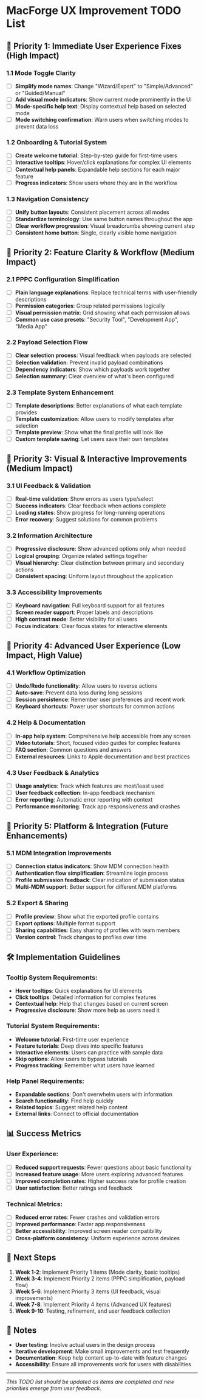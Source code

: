 # MacForge UX Improvement TODO List

## 🎯 **Priority 1: Immediate User Experience Fixes (High Impact)**

### **1.1 Mode Toggle Clarity**
- [ ] **Simplify mode names**: Change "Wizard/Expert" to "Simple/Advanced" or "Guided/Manual"
- [ ] **Add visual mode indicators**: Show current mode prominently in the UI
- [ ] **Mode-specific help text**: Display contextual help based on selected mode
- [ ] **Mode switching confirmation**: Warn users when switching modes to prevent data loss

### **1.2 Onboarding & Tutorial System**
- [ ] **Create welcome tutorial**: Step-by-step guide for first-time users
- [ ] **Interactive tooltips**: Hover/click explanations for complex UI elements
- [ ] **Contextual help panels**: Expandable help sections for each major feature
- [ ] **Progress indicators**: Show users where they are in the workflow

### **1.3 Navigation Consistency**
- [ ] **Unify button layouts**: Consistent placement across all modes
- [ ] **Standardize terminology**: Use same button names throughout the app
- [ ] **Clear workflow progression**: Visual breadcrumbs showing current step
- [ ] **Consistent home button**: Single, clearly visible home navigation

## 🔧 **Priority 2: Feature Clarity & Workflow (Medium Impact)**

### **2.1 PPPC Configuration Simplification**
- [ ] **Plain language explanations**: Replace technical terms with user-friendly descriptions
- [ ] **Permission categories**: Group related permissions logically
- [ ] **Visual permission matrix**: Grid showing what each permission allows
- [ ] **Common use case presets**: "Security Tool", "Development App", "Media App"

### **2.2 Payload Selection Flow**
- [ ] **Clear selection process**: Visual feedback when payloads are selected
- [ ] **Selection validation**: Prevent invalid payload combinations
- [ ] **Dependency indicators**: Show which payloads work together
- [ ] **Selection summary**: Clear overview of what's been configured

### **2.3 Template System Enhancement**
- [ ] **Template descriptions**: Better explanations of what each template provides
- [ ] **Template customization**: Allow users to modify templates after selection
- [ ] **Template preview**: Show what the final profile will look like
- [ ] **Custom template saving**: Let users save their own templates

## 🎨 **Priority 3: Visual & Interactive Improvements (Medium Impact)**

### **3.1 UI Feedback & Validation**
- [ ] **Real-time validation**: Show errors as users type/select
- [ ] **Success indicators**: Clear feedback when actions complete
- [ ] **Loading states**: Show progress for long-running operations
- [ ] **Error recovery**: Suggest solutions for common problems

### **3.2 Information Architecture**
- [ ] **Progressive disclosure**: Show advanced options only when needed
- [ ] **Logical grouping**: Organize related settings together
- [ ] **Visual hierarchy**: Clear distinction between primary and secondary actions
- [ ] **Consistent spacing**: Uniform layout throughout the application

### **3.3 Accessibility Improvements**
- [ ] **Keyboard navigation**: Full keyboard support for all features
- [ ] **Screen reader support**: Proper labels and descriptions
- [ ] **High contrast mode**: Better visibility for all users
- [ ] **Focus indicators**: Clear focus states for interactive elements

## 🚀 **Priority 4: Advanced User Experience (Low Impact, High Value)**

### **4.1 Workflow Optimization**
- [ ] **Undo/Redo functionality**: Allow users to reverse actions
- [ ] **Auto-save**: Prevent data loss during long sessions
- [ ] **Session persistence**: Remember user preferences and recent work
- [ ] **Keyboard shortcuts**: Power user shortcuts for common actions

### **4.2 Help & Documentation**
- [ ] **In-app help system**: Comprehensive help accessible from any screen
- [ ] **Video tutorials**: Short, focused video guides for complex features
- [ ] **FAQ section**: Common questions and answers
- [ ] **External resources**: Links to Apple documentation and best practices

### **4.3 User Feedback & Analytics**
- [ ] **Usage analytics**: Track which features are most/least used
- [ ] **User feedback collection**: In-app feedback mechanism
- [ ] **Error reporting**: Automatic error reporting with context
- [ ] **Performance monitoring**: Track app responsiveness and crashes

## 📱 **Priority 5: Platform & Integration (Future Enhancements)**

### **5.1 MDM Integration Improvements**
- [ ] **Connection status indicators**: Show MDM connection health
- [ ] **Authentication flow simplification**: Streamline login process
- [ ] **Profile submission feedback**: Clear indication of submission status
- [ ] **Multi-MDM support**: Better support for different MDM platforms

### **5.2 Export & Sharing**
- [ ] **Profile preview**: Show what the exported profile contains
- [ ] **Export options**: Multiple format support
- [ ] **Sharing capabilities**: Easy sharing of profiles with team members
- [ ] **Version control**: Track changes to profiles over time

## 🛠️ **Implementation Guidelines**

### **Tooltip System Requirements:**
- **Hover tooltips**: Quick explanations for UI elements
- **Click tooltips**: Detailed information for complex features
- **Contextual help**: Help that changes based on current screen
- **Progressive disclosure**: Show more help as users need it

### **Tutorial System Requirements:**
- **Welcome tutorial**: First-time user experience
- **Feature tutorials**: Deep dives into specific features
- **Interactive elements**: Users can practice with sample data
- **Skip options**: Allow users to bypass tutorials
- **Progress tracking**: Remember what users have learned

### **Help Panel Requirements:**
- **Expandable sections**: Don't overwhelm users with information
- **Search functionality**: Find help quickly
- **Related topics**: Suggest related help content
- **External links**: Connect to official documentation

## 📊 **Success Metrics**

### **User Experience:**
- [ ] **Reduced support requests**: Fewer questions about basic functionality
- [ ] **Increased feature usage**: More users exploring advanced features
- [ ] **Improved completion rates**: Higher success rate for profile creation
- [ ] **User satisfaction**: Better ratings and feedback

### **Technical Metrics:**
- [ ] **Reduced error rates**: Fewer crashes and validation errors
- [ ] **Improved performance**: Faster app responsiveness
- [ ] **Better accessibility**: Improved screen reader compatibility
- [ ] **Cross-platform consistency**: Uniform experience across devices

## 🎯 **Next Steps**

1. **Week 1-2**: Implement Priority 1 items (Mode clarity, basic tooltips)
2. **Week 3-4**: Implement Priority 2 items (PPPC simplification, payload flow)
3. **Week 5-6**: Implement Priority 3 items (UI feedback, visual improvements)
4. **Week 7-8**: Implement Priority 4 items (Advanced UX features)
5. **Week 9-10**: Testing, refinement, and user feedback collection

## 📝 **Notes**

- **User testing**: Involve actual users in the design process
- **Iterative development**: Make small improvements and test frequently
- **Documentation**: Keep help content up-to-date with feature changes
- **Accessibility**: Ensure all improvements work for users with disabilities

---

*This TODO list should be updated as items are completed and new priorities emerge from user feedback.*
